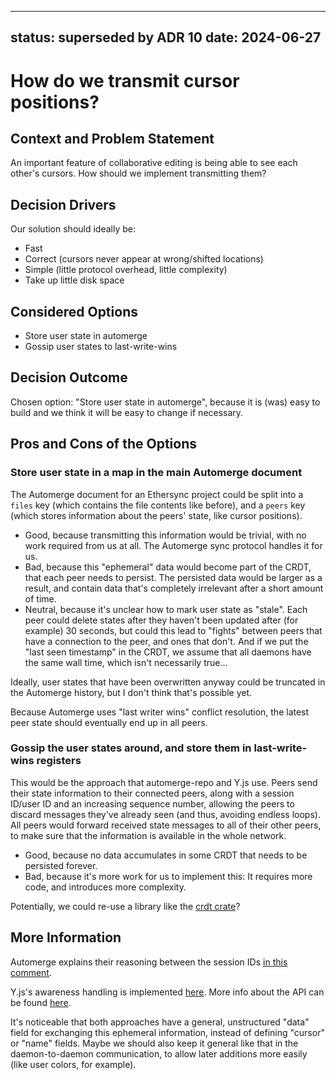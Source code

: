 <!--
SPDX-FileCopyrightText: 2024 blinry <mail@blinry.org>
SPDX-FileCopyrightText: 2024 zormit <nt4u@kpvn.de>

SPDX-License-Identifier: CC-BY-SA-4.0
-->

---
status: superseded by ADR 10
date: 2024-06-27
---
# How do we transmit cursor positions?

## Context and Problem Statement

An important feature of collaborative editing is being able to see each other's cursors. How should we implement transmitting them?

## Decision Drivers

Our solution should ideally be:

* Fast
* Correct (cursors never appear at wrong/shifted locations)
* Simple (little protocol overhead, little complexity)
* Take up little disk space

## Considered Options

* Store user state in automerge
* Gossip user states to last-write-wins

## Decision Outcome

Chosen option: "Store user state in automerge", because
it is (was) easy to build and we think it will be easy to change if necessary.

## Pros and Cons of the Options

### Store user state in a map in the main Automerge document

The Automerge document for an Ethersync project could be split into a `files` key (which contains the file contents like before), and a `peers` key (which stores information about the peers' state, like cursor positions).

* Good, because transmitting this information would be trivial, with no work required from us at all. The Automerge sync protocol handles it for us.
* Bad, because this "ephemeral" data would become part of the CRDT, that each peer needs to persist. The persisted data would be larger as a result, and contain data that's completely irrelevant after a short amount of time.
* Neutral, because it's unclear how to mark user state as "stale". Each peer could delete states after they haven't been updated after (for example) 30 seconds, but could this lead to "fights" between peers that have a connection to the peer, and ones that don't. And if we put the "last seen timestamp" in the CRDT, we assume that all daemons have the same wall time, which isn't necessarily true…

Ideally, user states that have been overwritten anyway could be truncated in the Automerge history, but I don't think that's possible yet.

Because Automerge uses "last writer wins" conflict resolution, the latest peer state should eventually end up in all peers.

### Gossip the user states around, and store them in last-write-wins registers

This would be the approach that automerge-repo and Y.js use. Peers send their state information to their connected peers, along with a session ID/user ID and an increasing sequence number, allowing the peers to discard messages they've already seen (and thus, avoiding endless loops). All peers would forward received state messages to all of their other peers, to make sure that the information is available in the whole network.

* Good, because no data accumulates in some CRDT that needs to be persisted forever.
* Bad, because it's more work for us to implement this: It requires more code, and introduces more complexity.

Potentially, we could re-use a library like the [crdt crate](https://docs.rs/crdts)?

## More Information

Automerge explains their reasoning between the session IDs [in this comment](https://github.com/automerge/automerge-repo/blob/caf338c97d8c2c669870e3d3efc34e0eabf3ca60/packages/automerge-repo/src/network/messages.ts#L34-L44).

Y.js's awareness handling is implemented [here](https://github.com/yjs/y-protocols/blob/master@%7B2024-06-21T09:06:19Z%7D/awareness.js).
More info about the API can be found [here](https://docs.yjs.dev/api/about-awareness).

It's noticeable that both approaches have a general, unstructured "data" field for exchanging this ephemeral information, instead of defining "cursor" or "name" fields. Maybe we should also keep it general like that in the daemon-to-daemon communication, to allow later additions more easily (like user colors, for example).
